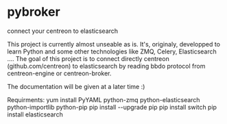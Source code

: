 # pybroker
connect your centreon to elasticsearch

This project is currently almost unseable as is. It's, originaly, developped to learn Python and some other technologies like ZMQ, Celery, Elasticsearch ....
The goal of this project is to connect directly centreon (github.com/centreon) to elasticsearch by reading bbdo protocol from centreon-engine or centreon-broker.

The documentation will be given at a later time :)

Requirments:
yum install PyYAML python-zmq python-elasticsearch python-importlib python-pip
pip install --upgrade pip
pip install switch
pip install elasticsearch
